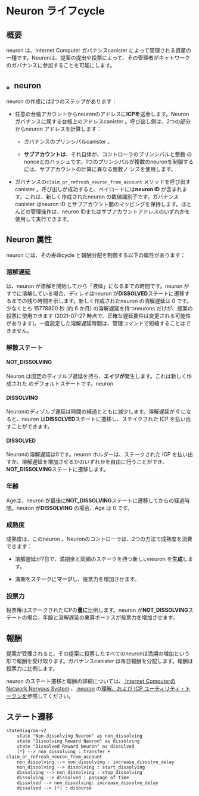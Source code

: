 # Neuron ライフcycle

## 概要

neuron は、Internet Computer ガバナンスcanister によって管理される資産の一種です。Neuronは、提案の提出や投票によって、その管理者がネットワークのガバナンスに参加することを可能にします。

## 。neuron

neuron の作成には2つのステップがあります：

- 任意の台帳アカウントからneuronのアドレスに**ICPを**送金します。Neuron ガバナンスに属する台帳上のアドレスcanister 。呼び出し側は、2つの部分からneuron アドレスを計算します：
  
  - ガバナンスのプリンシパルcanister 。
  
  - **サブアカウントは**、それ自体が、コントローラのプリンシパルと整数 のnonceとのハッシュです。1つのプリンシパルが複数のneuronを制御するには、サブアカウントの計算に異なる整数ノ ンスを使用します。

- ガバナンスの`claim_or_refresh_neuron_from_account` メソッドを呼び出すcanister 。呼び出しが成功すると、ペイロードには**neuron ID** が含まれます。これは、新しく作成されたneuron の数値識別子です。ガバナンスcanister はneuron ID とサブアカウント間のマッピングを保持します。ほとんどの管理操作は、neuron IDまたはサブアカウントアドレスのいずれかを使用して実行できます。

## Neuron 属性

neuron には、その寿命cycle と報酬分配を制御する以下の属性があります：

### 溶解遅延

は、neuron が溶解を開始してから「液体」になるまでの時間です。neuron がすでに溶解している場合、ディレイはneuron が**DISSOLVED**ステートに遷移するまでの残り時間を示します。新しく作成されたneuron の溶解遅延は 0 です。少なくとも 15778800 秒 (約 6 か月) の溶解遅延を持つneurons だけが、提案の投票に使用できます (2021-07-27 時点で、正確な遅延要件は変更される可能性があります)。一度設定した溶解遅延時間は、管理コマンドで短縮することはできません。

### 解散ステート

#### NOT\_DISSOLVING

Neuron は固定のディゾルブ遅延を持ち、**エイジが**発生します。これは新しく作成された のデフォルトステートです。neuron

#### DISSOLVING

Neuronのディゾルブ遅延は時間の経過とともに減少します。溶解遅延が 0 になると、neuron は**DISSOLVED**ステートに遷移し、ステイクされた ICP を払い出すことができます。

#### DISSOLVED

Neuronの溶解遅延は0です。neuron ホルダーは、ステークされた ICP を払い出すか、溶解遅延を増加させるかのいずれかを自由に行うことができ、**NOT\_DISSOLVING**ステートに遷移します。

### 年齢

Ageは、neuron が最後に**NOT\_DISSOLVING**ステートに遷移してからの経過時間。neuron が**DISSOLVING** の場合、Age は 0 です。

### 成熟度

成熟度は、このneuron 。Neuronのコントローラは、2つの方法で成熟度を消費できます：

- 溶解遅延が7日で、満期金と同額のステークを持つ新しいneuron を**生成**します。

- 満期をステークに**マージ**し、投票力を増加させます。

### 投票力

投票権はステークされたICPの**量に**比例します。neuron が**NOT\_DISSOLVING**ステートの場合、年齢と溶解遅延の乗算ボーナスが投票力を増加させます。

## 報酬

提案が受理されると、その提案に投票したすべてのneuronは満期の増加という形で報酬を受け取ります。ガバナンスcanister は毎日報酬を分配します。報酬は投票力に比例します。

neuron のステート遷移と報酬の詳細については、[ Internet ComputerのNetwork Nervous System](https://medium.com/dfinity/understanding-the-internet-computers-network-nervous-system-neurons-and-icp-utility-tokens-730dab65cae8) 、[ neuron](https://medium.com/dfinity/understanding-the-internet-computers-network-nervous-system-neurons-and-icp-utility-tokens-730dab65cae8) の[理解、および ICP ユーティリティ・トークンを](https://medium.com/dfinity/understanding-the-internet-computers-network-nervous-system-neurons-and-icp-utility-tokens-730dab65cae8)参照してください。

## ステート遷移

    stateDiagram-v2
        state "Non-dissolving Neuron" as non_dissolving
        state "Dissolving Reward Neuron" as dissolving
        state "Dissolved Reward Neuron" as dissolved
        [*] --> non_dissolving : transfer + claim_or_refresh_neuron_from_account
        non_dissolving --> non_dissolving : increase_dissolve_delay
        non_dissolving --> dissolving : start_dissolving
        dissolving --> non_dissolving : stop_dissolving
        dissolving --> dissolved : passage of time
        dissolved --> non_dissolving: increase_dissolve_delay
        dissolved --> [*] : disburse

<!---
# Neuron lifecycle

## Overview

A neuron is a type of asset managed by the Internet Computer governance canister. Neurons allow their controllers to participate in the governance of the network by submitting and voting on proposals.

## Creating a neuron

Creating a neuron involves 2 steps:

-   Transfering some **amount** of ICPs from any ledger account to the neuron’s address. Neuron address on the ledger that belongs to the Governance canister. The caller computes the neuron address from two parts:

    -   The principal of the governance canister.

    -   The **subaccount** that is itself a hash of the controller’s principal with an integer nonce. One principal can control multiple neurons by picking different integer nonces for the subaccount computation.

-   Calling the `claim_or_refresh_neuron_from_account` method of the governance canister. If the call is successful, the payload contains the **neuron ID**, a numeric identifier of the newly created neuron. The governance canister maintains a mapping between neuron IDs and subaccounts. Most management operations can be performed using either the neuron ID or the subaccount address.

## Neuron attributes

A neuron has the following attributes that control its lifecycle and rewards distribution:

### Dissolve Delay  
is how long it will take a neuron to become "liquid" once it starts dissolving. If the neuron is already dissolving, the delay indicates the amount of time left before the neuron transitions to the **DISSOLVED** state. The dissolve delay of a newly created neuron is 0. Only neurons with a dissolve delay of at least 15778800 seconds (approx 6 months) can be used to vote on proposals (as of 2021-07-27, the exact delay requirements are subject to change). Once set, the dissolve delay cannot be reduced via management commands.

### Dissolve State  
#### NOT_DISSOLVING  
Neuron has a fixed dissolve delay and accrues **age**. This is the default state of a newly created neuron.

#### DISSOLVING  
Neuron’s dissolve delay is decreasing with the passage of time. Once the dissolve delay becomes 0, the neuron transitions to the **DISSOLVED** state and the staked ICPs can be disbursed.

#### DISSOLVED  
Neuron’s dissolve delay is 0. The neuron holder is free to either disburse the staked ICPs or increase the dissolve delay, which will cause a transition to the **NOT_DISSOLVING** state.

### Age  
Age is the amount of time that passed since the last time the neuron transitioned to the **NOT_DISSOLVING** state. If the neuron is **DISSOLVING**, its age is 0.

### Maturity  
Maturity is the total amount of unspent rewards accrued by this neuron. Neuron’s controller can spend maturity in two ways:

- **Spawn** a new neuron with a dissolve delay of seven days and stake equal to the maturity.

- **Merge** maturity into the stake, increasing voting power.

### Voting power  
Voting power is proportional to the **amount** of staked ICPs. Age and dissolve delay multiplicative bonuses increase the voting power if the neuron is in the **NOT_DISSOLVING** state.

## Rewards

Once a proposal is accepted, all the neurons that voted on that proposal receive rewards in form of a maturity increase. The governance canister distributes rewards daily. The rewards are proportional to the voting power.

For more information on neuron state transitions and rewards, see [understanding the Internet Computer’s Network Nervous System, neurons, and ICP utility tokens](https://medium.com/dfinity/understanding-the-internet-computers-network-nervous-system-neurons-and-icp-utility-tokens-730dab65cae8).

## State transitions

    stateDiagram-v2
        state "Non-dissolving Neuron" as non_dissolving
        state "Dissolving Reward Neuron" as dissolving
        state "Dissolved Reward Neuron" as dissolved
        [*] -!-> non_dissolving : transfer + claim_or_refresh_neuron_from_account
        non_dissolving -!-> non_dissolving : increase_dissolve_delay
        non_dissolving -!-> dissolving : start_dissolving
        dissolving -!-> non_dissolving : stop_dissolving
        dissolving -!-> dissolved : passage of time
        dissolved -!-> non_dissolving: increase_dissolve_delay
        dissolved -!-> [*] : disburse

-->
